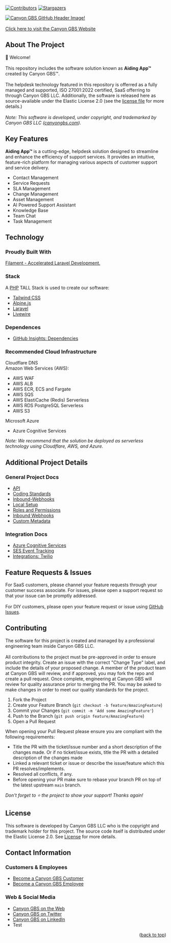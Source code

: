 <div id="top"></div>

<!-- PROJECT SHIELDS -->
<!--[![Forks][forks-shield]][forks-url]-->
<!--[![Issues][issues-shield]][issues-url]-->
[![Contributors][contributors-shield]][contributors-url]
[![Stargazers][stars-shield]][stars-url]

<!-- PROJECT LOGO -->
[![Canyon GBS GitHub Header Image!](https://s3.us-west-2.amazonaws.com/canyongbs.com/LinkedIn-CompanyCoverImage.png "Canyyon GBS GitHub Header Image")](https://canyongbs.com)\
\
[Click here to visit the Canyon GBS Website](https://canyongbs.com/)

<!-- ABOUT THE PROJECT -->
## About The Project

👋 Welcome!\
\
This repository includes the software solution known as __Aiding App™__ created by Canyon GBS™. \
\
The helpdesk technology featured in this repository is offerred as a fully managed and supported, ISO 27001:2022 certified, SaaS offerring to through Canyon GBS LLC. Additionally, the software is released here as source-available under the Elastic License 2.0 (see the [license file](./LICENSE) for more details.)\
\
_Note: This software is developed, under copyright, and trademarked by Canyon GBS LLC ([canyongbs.com](https://canyongbs.com))._

## Key Features

__Aiding App™__ is a cutting-edge, helpdesk solution designed to streamline and enhance the efficiency of support services. It provides an intuitive, feature-rich platform for managing various aspects of customer support and service delivery.

* Contact Management
* Service Requests
* SLA Management
* Change Management
* Asset Management
* AI Powered Support Assistant
* Knowledge Base
* Team Chat
* Task Management

## Technology
### Proudly Built With

[Filament - Accelerated Laravel Development.](https://filamentphp.com/)

### Stack
A [PHP](https://php.net) TALL Stack is used to create our software:

* [Tailwind CSS](https://tailwindcss.com/)
* [Alpine.js](https://alpinejs.dev)
* [Laravel](https://laravel.com/)
* [Livewire](https://laravel-livewire.com/)

### Dependences

* [GitHub Insights: Dependencies](https://github.com/canyongbs/aidingapp/network/dependencies)

### Recommended Cloud Infrastructure

Cloudflare DNS<br>
Amazon Web Services (AWS):
* AWS WAF
* AWS ALB
* AWS ECR, ECS and Fargate
* AWS SQS
* AWS ElastiCache (Redis) Serverless
* AWS RDS PostgreSQL Serverless
* AWS S3

Microsoft Azure
* Azure Cognitive Services

_Note: We recommend that the solution be deployed as serverless technology using Cloudflare, AWS, and Azure._

## Additional Project Details
### General Project Docs

* [API](./docs/api.md)
* [Coding Standards](./docs/coding-standards.md)
* [Inbound-Webhooks](./docs/inbound-webhooks.md)
* [Local Setup](./docs/local-setup.md)
* [Roles and Permissions](./docs/roles-and-permissions.md)
* [Inbound Webhooks](./docs/inbound-webhooks.md)
* [Custom Metadata](./docs/custom-metadata.md)

### Integration Docs

* [Azure Cognitive Services](./docs/integrations/azure_open_ai.md)
* [SES Event Tracking](./docs/integrations/ses_event_tracking.md)
* [Integrations: Twilio](./docs/integrations/twilio.md)

## Feature Requests & Issues

For SaaS customers, please channel your feature requests through your customer success associate. For issues, please open a support request so that your issue can be promptly addressed.\
\
For DIY customers, please open your feature request or issue using [GitHub Issues](https://github.com/canyongbs/aidingapp/issues).

## Contributing

The software for this project is created and managed by a professional engineering team inside Canyon GBS LLC.\
\
All contributions to the project must be pre-approved in order to ensure product integrity. Create an issue with the correct "Change Type" label, and include the details of your proposed change. A member of the product team at Canyon GBS will review, and if approved, you may fork the repo and create a pull request. Once complete, engineering at Canyon GBS will review for quality assurance prior to merging the PR. You may be asked to make changes in order to meet our quality standards for the project.

1. Fork the Project
2. Create your Feature Branch (`git checkout -b feature/AmazingFeature`)
3. Commit your Changes (`git commit -m 'Add some AmazingFeature'`)
4. Push to the Branch (`git push origin feature/AmazingFeature`)
5. Open a Pull Request

When opening your Pull Request please ensure you are compliant with the following requirements:

* Title the PR with the ticket/issue number and a short description of the changes made. Or if no ticket/issue exists, title the PR with a detailed description of the changes made
* Linked a relevant ticket or issue or describe the issue/feature which this PR resolves/implements.
* Resolved all conflicts, if any.
* Before opening your PR make sure to rebase your branch PR on top of the latest upstream `main` branch.

_Don't forget to ⭐ the project to show your support! Thanks again!_

## License

This software is developed by Canyon GBS LLC who is the copyright and trademark holder for this project. The source code itself is distributed under the Elastic License 2.0. See [License](./LICENSE) for more details.

## Contact Information

### Customers & Employees

* [Become a Canyon GBS Customer](https://canyongbs.com/work-with-us)
* [Become a Canyon GBS Employee](https://canyongbs.com/our-mission/work-culture/)

### Web & Social Media

* [Canyon GBS on the Web](https://canyongbs.com)
* [Canyon GBS on Twitter](https://twitter.com/canyongbs)
* [Canyon GBS on LinkedIn](https://linkedin.com/company/canyongbs)
* Test

<p align="right">(<a href="#top">back to top</a>)</p>

<!-- MARKDOWN LINKS & IMAGES -->
<!-- https://www.markdownguide.org/basic-syntax/#reference-style-links -->
[contributors-shield]: https://img.shields.io/github/contributors/canyongbs/aidingapp.svg?style=for-the-badge
[contributors-url]: https://github.com/canyongbs/aidingapp/graphs/contributors
[forks-shield]: https://img.shields.io/github/forks/canyongbs/aidingapp.svg?style=for-the-badge
[forks-url]: https://github.com/canyongbs/aidingapp/network/members
[stars-shield]: https://img.shields.io/github/stars/canyongbs/aidingapp.svg?style=for-the-badge
[stars-url]: https://github.com/canyongbs/aidingapp/stargazers
[issues-shield]: https://img.shields.io/github/issues/canyongbs/aidingapp.svg?style=for-the-badge
[issues-url]: https://github.com/canyongbs/aidingapp/issues
<!-- [license-shield]: https://img.shields.io/github/license/canyongbs/aidingapp.svg?style=for-the-badge -->
[license-url]: https://github.com/canyongbs/aidingapp/blob/main/LICENSE
[linkedin-shield]: https://img.shields.io/badge/-LinkedIn-black.svg?style=for-the-badge&logo=linkedin&colorB=555
[linkedin-url]: https://www.linkedin.com/company/canyongbs
